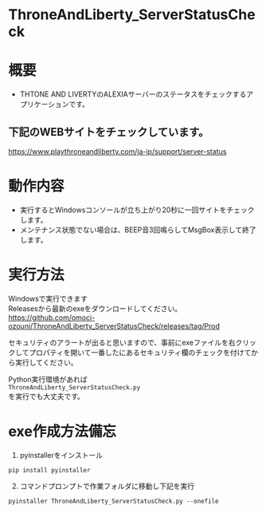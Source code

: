 # ThroneAndLiberty_ServerStatusCheck
# 概要
- THTONE AND LIVERTYのALEXIAサーバーのステータスをチェックするアプリケーションです。

## 下記のWEBサイトをチェックしています。
https://www.playthroneandliberty.com/ja-jp/support/server-status

# 動作内容
- 実行するとWindowsコンソールが立ち上がり20秒に一回サイトをチェックします。
- メンテナンス状態でない場合は、BEEP音3回鳴らしてMsgBox表示して終了します。

# 実行方法
Windowsで実行できます<br>
Releasesから最新のexeをダウンロードしてください。<br>
https://github.com/omoci-ozouni/ThroneAndLiberty_ServerStatusCheck/releases/tag/Prod

セキュリティのアラートが出ると思いますので、事前にexeファイルを右クリックしてプロパティを開いて一番したにあるセキュリティ欄のチェックを付けてから実行してください。

Python実行環境があれば<br>
`ThroneAndLiberty_ServerStatusCheck.py`<br>
を実行でも大丈夫です。<br>

# exe作成方法備忘
1. pyinstallerをインストール
~~~ windows shell
pip install pyinstaller
~~~ 

2. コマンドプロンプトで作業フォルダに移動し下記を実行
~~~ windows shell
pyinstaller ThroneAndLiberty_ServerStatusCheck.py --onefile
~~~
